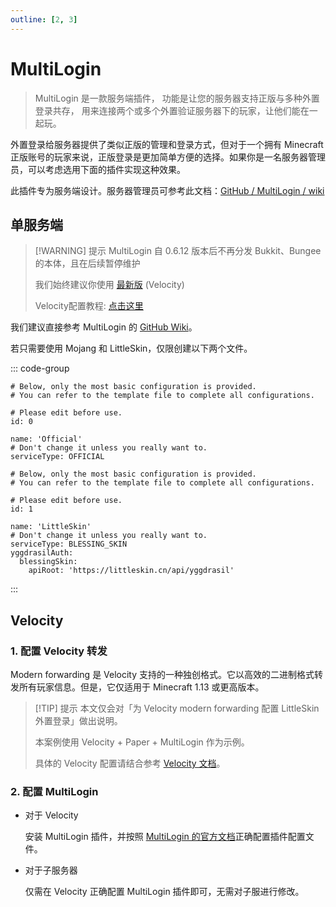 ```yaml
---
outline: [2, 3]
---
```


# MultiLogin

> MultiLogin 是一款服务端插件， 功能是让您的服务器支持正版与多种外置登录共存， 用来连接两个或多个外置验证服务器下的玩家，让他们能在一起玩。

外置登录给服务器提供了类似正版的管理和登录方式，但对于一个拥有 Minecraft 正版账号的玩家来说，正版登录是更加简单方便的选择。如果你是一名服务器管理员，可以考虑选用下面的插件实现这种效果。

此插件专为服务端设计。服务器管理员可参考此文档：[GitHub / MultiLogin / wiki](https://github.com/CaaMoe/MultiLogin/wiki)

<!-- @include: @/pay-for-minecraft.template.md -->

## 单服务端<Badge type="warning" text="过时" />
> [!WARNING] 提示
> MultiLogin 自 0.6.12 版本后不再分发 Bukkit、Bungee 的本体，且在后续暂停维护
>
> 我们始终建议你使用 [最新版](https://github.com/CaaMoe/MultiLogin/releases) (Velocity)
> 
> Velocity配置教程: [点击这里](#velocity)

我们建议直接参考 MultiLogin 的 [GitHub Wiki](https://github.com/CaaMoe/MultiLogin/wiki#%E7%AE%80%E5%8D%95%E9%85%8D%E7%BD%AE)。

若只需要使用 Mojang 和 LittleSkin，仅限创建以下两个文件。

::: code-group

``` yaml:line-numbers [multilogin/services/offical.yml]
# Below, only the most basic configuration is provided.
# You can refer to the template file to complete all configurations.

# Please edit before use.
id: 0

name: 'Official'
# Don't change it unless you really want to.
serviceType: OFFICIAL
```

``` yaml:line-numbers [multilogin/services/littleskin.yml]
# Below, only the most basic configuration is provided.
# You can refer to the template file to complete all configurations.

# Please edit before use.
id: 1

name: 'LittleSkin'
# Don't change it unless you really want to.
serviceType: BLESSING_SKIN
yggdrasilAuth:
  blessingSkin:
    apiRoot: 'https://littleskin.cn/api/yggdrasil'
```

:::

## Velocity <Badge type="tip" text="Minecraft 1.13 +" />

### 1. 配置 Velocity 转发

Modern forwarding 是 Velocity 支持的一种独创格式。它以高效的二进制格式转发所有玩家信息。但是，它仅适用于 Minecraft 1.13 或更高版本。

> [!TIP] 提示
> 本文仅会对「为 Velocity modern forwarding 配置 LittleSkin 外置登录」做出说明。
>
> 本案例使用 Velocity + Paper + MultiLogin 作为示例。
>
> 具体的 Velocity 配置请结合参考 [Velocity 文档](https://docs.papermc.io/velocity/player-information-forwarding#configuring-modern-forwarding)。

<!--@include: ./velocity.template.md-->

### 2. 配置 MultiLogin

- 对于 Velocity
  
  安装 MultiLogin 插件，并按照 [MultiLogin 的官方文档](https://github.com/CaaMoe/MultiLogin/wiki)正确配置插件配置文件。

- 对于子服务器

  仅需在 Velocity 正确配置 MultiLogin 插件即可，无需对子服进行修改。
